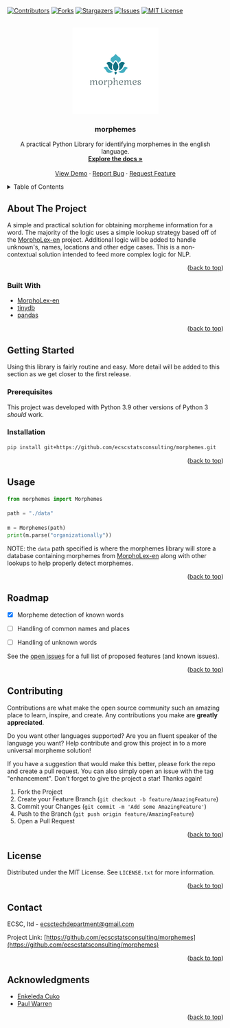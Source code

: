 <div id="top"></div>
<!--
*** Thanks for checking out the Best-README-Template. If you have a suggestion
*** that would make this better, please fork the repo and create a pull request
*** or simply open an issue with the tag "enhancement".
*** Don't forget to give the project a star!
*** Thanks again! Now go create something AMAZING! :D
-->



<!-- PROJECT SHIELDS -->
<!--
*** I'm using markdown "reference style" links for readability.
*** Reference links are enclosed in brackets [ ] instead of parentheses ( ).
*** See the bottom of this document for the declaration of the reference variables
*** for contributors-url, forks-url, etc. This is an optional, concise syntax you may use.
*** https://www.markdownguide.org/basic-syntax/#reference-style-links
-->
[![Contributors][contributors-shield]][contributors-url]
[![Forks][forks-shield]][forks-url]
[![Stargazers][stars-shield]][stars-url]
[![Issues][issues-shield]][issues-url]
[![MIT License][license-shield]][license-url]

[//]: # ([![LinkedIn][linkedin-shield]][linkedin-url])



<!-- PROJECT LOGO -->
<br />
<div align="center">
  <a href="https://github.com/github_username/repo_name">
    <img src="images/morphemes-logo.png" alt="Logo" width="200" height="200">
  </a>

<h3 align="center">morphemes</h3>

  <p align="center">
    A practical Python Library for identifying morphemes in the english language.
    <br />
    <a href="https://github.com/ecscstatsconsulting/morphemes"><strong>Explore the docs »</strong></a>
    <br />
    <br />
    <a href="https://github.com/github_username/repo_name">View Demo</a>
    ·
    <a href="https://github.com/github_username/repo_name/issues">Report Bug</a>
    ·
    <a href="https://github.com/github_username/repo_name/issues">Request Feature</a>
  </p>
</div>



<!-- TABLE OF CONTENTS -->
<details>
  <summary>Table of Contents</summary>
  <ol>
    <li>
      <a href="#about-the-project">About The Project</a>
      <ul>
        <li><a href="#built-with">Built With</a></li>
      </ul>
    </li>
    <li>
      <a href="#getting-started">Getting Started</a>
      <ul>
        <li><a href="#prerequisites">Prerequisites</a></li>
        <li><a href="#installation">Installation</a></li>
      </ul>
    </li>
    <li><a href="#usage">Usage</a></li>
    <li><a href="#roadmap">Roadmap</a></li>
    <li><a href="#contributing">Contributing</a></li>
    <li><a href="#license">License</a></li>
    <li><a href="#contact">Contact</a></li>
    <li><a href="#acknowledgments">Acknowledgments</a></li>
  </ol>
</details>



<!-- ABOUT THE PROJECT -->
## About The Project

A simple and practical solution for obtaining morpheme information
for a word.  The majority of the logic uses a simple lookup strategy
based off of the [MorphoLex-en](https://github.com/hugomailhot/MorphoLex-en)
project.  Additional logic will be added to handle unknown's, names,
locations and other edge cases.  This is a non-contextual solution intended
to feed more complex logic for NLP.

<p align="right">(<a href="#top">back to top</a>)</p>



### Built With

* [MorphoLex-en](https://github.com/hugomailhot/MorphoLex-en)
* [tinydb](https://tinydb.readthedocs.io/en/latest/)
* [pandas](https://pandas.pydata.org/)

<p align="right">(<a href="#top">back to top</a>)</p>



<!-- GETTING STARTED -->
## Getting Started

Using this library is fairly routine and easy.  More detail will be added
to this section as we get closer to the first release.

### Prerequisites

This project was developed with Python 3.9 other versions of Python 3 
*should* work.

### Installation

  ```sh
  pip install git+https://github.com/ecscstatsconsulting/morphemes.git
  ```

<p align="right">(<a href="#top">back to top</a>)</p>



<!-- USAGE EXAMPLES -->
## Usage

```python
from morphemes import Morphemes

path = "./data"

m = Morphemes(path)
print(m.parse("organizationally"))
```
NOTE: the `data` path specified is where the morphemes library will
store a database containing morphemes from [MorphoLex-en](https://github.com/hugomailhot/MorphoLex-en)
along with other lookups to help properly detect morphemes.

<p align="right">(<a href="#top">back to top</a>)</p>



<!-- ROADMAP -->
## Roadmap

- [X] Morpheme detection of known words
- [ ] Handling of common names and places
- [ ] Handling of unknown words


See the [open issues](https://github.com/ecscstatsconsulting/morphemes/issues) for a full list of 
proposed features (and known issues).

<p align="right">(<a href="#top">back to top</a>)</p>



<!-- CONTRIBUTING -->
## Contributing

Contributions are what make the open source community such an amazing 
place to learn, inspire, and create. Any contributions you make are 
**greatly appreciated**.

Do you want other languages supported?  Are you an fluent speaker of the
language you want?  Help contribute and grow this project in to a more
universal morpheme solution!

If you have a suggestion that would make this better, please fork the repo 
and create a pull request. You can also simply open an issue with the tag 
"enhancement".  Don't forget to give the project a star! Thanks again!

1. Fork the Project
2. Create your Feature Branch (`git checkout -b feature/AmazingFeature`)
3. Commit your Changes (`git commit -m 'Add some AmazingFeature'`)
4. Push to the Branch (`git push origin feature/AmazingFeature`)
5. Open a Pull Request

<p align="right">(<a href="#top">back to top</a>)</p>



<!-- LICENSE -->
## License

Distributed under the MIT License. See `LICENSE.txt` for more information.

<p align="right">(<a href="#top">back to top</a>)</p>



<!-- CONTACT -->
## Contact

ECSC, ltd - ecsctechdepartment@gmail.com

Project Link: [https://github.com/ecscstatsconsulting/morphemes](https://github.com/ecscstatsconsulting/morphemes)

<p align="right">(<a href="#top">back to top</a>)</p>



<!-- ACKNOWLEDGMENTS -->
## Acknowledgments

* [Enkeleda Cuko]()
* [Paul Warren]()

<p align="right">(<a href="#top">back to top</a>)</p>



<!-- MARKDOWN LINKS & IMAGES -->
<!-- https://www.markdownguide.org/basic-syntax/#reference-style-links -->
[contributors-shield]: https://img.shields.io/github/contributors/ecscstatsconsulting/morphemes.svg?style=for-the-badge
[contributors-url]: https://github.com/ecscstatsconsulting/morphemes/graphs/contributors
[forks-shield]: https://img.shields.io/github/forks/ecscstatsconsulting/morphemes.svg?style=for-the-badge
[forks-url]: https://github.com/ecscstatsconsulting/morphemes/network/members
[stars-shield]: https://img.shields.io/github/stars/ecscstatsconsulting/morphemes.svg?style=for-the-badge
[stars-url]: https://github.com/ecscstatsconsulting/morphemes/stargazers
[issues-shield]: https://img.shields.io/github/issues/ecscstatsconsulting/morphemes.svg?style=for-the-badge
[issues-url]: https://github.com/ecscstatsconsulting/morphemes/issues
[license-shield]: https://img.shields.io/github/license/ecscstatsconsulting/morphemes.svg?style=for-the-badge
[license-url]: https://github.com/ecscstatsconsulting/morphemes/blob/master/LICENSE.txt
[linkedin-shield]: https://img.shields.io/badge/-LinkedIn-black.svg?style=for-the-badge&logo=linkedin&colorB=555

[//]: # ([linkedin-url]: https://linkedin.com/in/linkedin_username)
[//]: # ([product-screenshot]: images/screenshot.png)